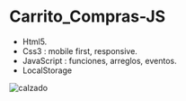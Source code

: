 # Carrito_Compras-JS

* Html5.
* Css3 : mobile first, responsive.
* JavaScript : funciones, arreglos, eventos. 
* LocalStorage

![calzado](https://user-images.githubusercontent.com/84733911/161121163-a7ff1abd-cd75-4638-8745-1c0217dd446b.png)
